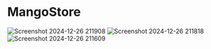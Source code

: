 # MangoStore
![Screenshot 2024-12-26 211908](https://github.com/user-attachments/assets/423e5841-1985-4178-9dd7-4916f66b42a8)
![Screenshot 2024-12-26 211818](https://github.com/user-attachments/assets/c12e723e-63bc-447c-b4dc-d7051cf61af4)
![Screenshot 2024-12-26 211609](https://github.com/user-attachments/assets/ab2a2eca-be04-4ba7-9fe0-23708880f3f3)
